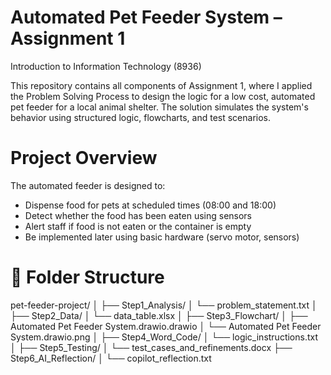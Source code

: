 # Automated Pet Feeder System – Assignment 1

Introduction to Information Technology (8936)

This repository contains all components of Assignment 1, where I applied the Problem Solving Process to design the logic for a low cost, automated pet feeder for a local animal shelter. The solution simulates the system's behavior using structured logic, flowcharts, and test scenarios.


# Project Overview

The automated feeder is designed to:
- Dispense food for pets at scheduled times (08:00 and 18:00)
- Detect whether the food has been eaten using sensors
- Alert staff if food is not eaten or the container is empty
- Be implemented later using basic hardware (servo motor, sensors)


# 📁 Folder Structure
pet-feeder-project/
│
├── Step1_Analysis/
│ └── problem_statement.txt
│
├── Step2_Data/
│ └── data_table.xlsx
│
├── Step3_Flowchart/
│ ├── Automated Pet Feeder System.drawio.drawio
│ └── Automated Pet Feeder System.drawio.png
│
├── Step4_Word_Code/
│ └── logic_instructions.txt
│
├── Step5_Testing/
│ └── test_cases_and_refinements.docx
├── Step6_AI_Reflection/
│ └── copilot_reflection.txt
